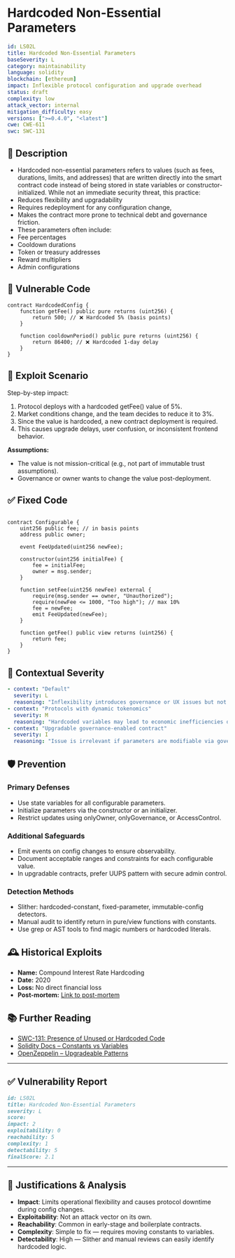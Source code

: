 # Hardcoded Non-Essential Parameters

```YAML
id: LS02L
title: Hardcoded Non-Essential Parameters 
baseSeverity: L
category: maintainability
language: solidity
blockchain: [ethereum]
impact: Inflexible protocol configuration and upgrade overhead
status: draft
complexity: low
attack_vector: internal
mitigation_difficulty: easy
versions: [">=0.4.0", "<latest"]
cwe: CWE-611
swc: SWC-131
```

## 📝 Description

- Hardcoded non-essential parameters refers to values (such as fees, durations, limits, and addresses) that are written directly into the smart contract code instead of being stored in state variables or constructor-initialized. While not an immediate security threat, this practice:
- Reduces flexibility and upgradability
- Requires redeployment for any configuration change,
- Makes the contract more prone to technical debt and governance friction.
- These parameters often include:
- Fee percentages
- Cooldown durations
- Token or treasury addresses
- Reward multipliers
- Admin configurations

## 🚨 Vulnerable Code

```solidity
contract HardcodedConfig {
    function getFee() public pure returns (uint256) {
        return 500; // ❌ Hardcoded 5% (basis points)
    }

    function cooldownPeriod() public pure returns (uint256) {
        return 86400; // ❌ Hardcoded 1-day delay
    }
}
```

## 🧪 Exploit Scenario

Step-by-step impact:

1. Protocol deploys with a hardcoded getFee() value of 5%.
2. Market conditions change, and the team decides to reduce it to 3%.
3. Since the value is hardcoded, a new contract deployment is required.
4. This causes upgrade delays, user confusion, or inconsistent frontend behavior.

**Assumptions:**

- The value is not mission-critical (e.g., not part of immutable trust assumptions).
- Governance or owner wants to change the value post-deployment.

## ✅ Fixed Code

```solidity

contract Configurable {
    uint256 public fee; // in basis points
    address public owner;

    event FeeUpdated(uint256 newFee);

    constructor(uint256 initialFee) {
        fee = initialFee;
        owner = msg.sender;
    }

    function setFee(uint256 newFee) external {
        require(msg.sender == owner, "Unauthorized");
        require(newFee <= 1000, "Too high"); // max 10%
        fee = newFee;
        emit FeeUpdated(newFee);
    }

    function getFee() public view returns (uint256) {
        return fee;
    }
}
```

## 🧭 Contextual Severity

```yaml
- context: "Default"
  severity: L
  reasoning: "Inflexibility introduces governance or UX issues but not security-critical."
- context: "Protocols with dynamic tokenomics"
  severity: M
  reasoning: "Hardcoded variables may lead to economic inefficiencies over time."
- context: "Upgradable governance-enabled contract"
  severity: I
  reasoning: "Issue is irrelevant if parameters are modifiable via governance."
```

## 🛡️ Prevention

### Primary Defenses

- Use state variables for all configurable parameters.
- Initialize parameters via the constructor or an initializer.
- Restrict updates using onlyOwner, onlyGovernance, or AccessControl.

### Additional Safeguards

- Emit events on config changes to ensure observability.
- Document acceptable ranges and constraints for each configurable value.
- In upgradable contracts, prefer UUPS pattern with secure admin control.

### Detection Methods

- Slither: hardcoded-constant, fixed-parameter, immutable-config detectors.
- Manual audit to identify return <literal> in pure/view functions with constants.
- Use grep or AST tools to find magic numbers or hardcoded literals.

## 🕰️ Historical Exploits

- **Name:** Compound Interest Rate Hardcoding 
- **Date:** 2020  
- **Loss:** No direct financial loss
- **Post-mortem:** [Link to post-mortem](https://docs.compound.finance/interest-rates/)

## 📚 Further Reading

- [SWC-131: Presence of Unused or Hardcoded Code](https://swcregistry.io/docs/SWC-131) 
- [Solidity Docs – Constants vs Variables](https://docs.soliditylang.org/en/latest/contracts.html#constants) 
- [OpenZeppelin – Upgradeable Patterns](https://docs.openzeppelin.com/upgrades-plugins)

---

## ✅ Vulnerability Report

```markdown
id: LS02L
title: Hardcoded Non-Essential Parameters 
severity: L
score:
impact: 2         
exploitability: 0 
reachability: 5   
complexity: 1     
detectability: 5  
finalScore: 2.1
```

---

## 📄 Justifications & Analysis

- **Impact**: Limits operational flexibility and causes protocol downtime during config changes.
- **Exploitability**: Not an attack vector on its own.
- **Reachability**: Common in early-stage and boilerplate contracts.
- **Complexity**: Simple to fix — requires moving constants to variables.
- **Detectability**: High — Slither and manual reviews can easily identify hardcoded logic.